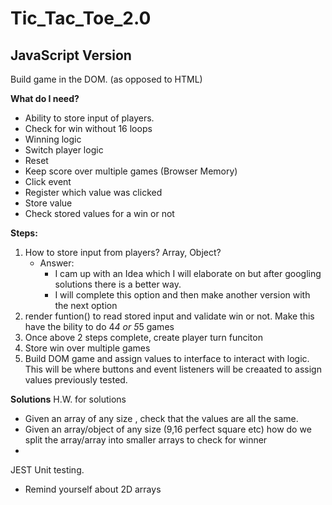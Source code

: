 # Tic_Tac_Toe_2.0

## JavaScript Version

Build game in the DOM. (as opposed to HTML)

**What do I need?**

-   Ability to store input of players.
-   Check for win without 16 loops
-   Winning logic
-   Switch player logic
-   Reset
-   Keep score over multiple games (Browser Memory)
-   Click event
-   Register which value was clicked
-   Store value
-   Check stored values for a win or not

**Steps:**

1. How to store input from players? Array, Object?
    - Answer:
        - I cam up with an Idea which I will elaborate on but after googling solutions there is a better way.
        - I will complete this option and then make another version with the next option
2. render funtion() to read stored input and validate win or not. Make this have the bility to do 4*4 or 5*5 games
3. Once above 2 steps complete, create player turn funciton
4. Store win over multiple games
5. Build DOM game and assign values to interface to interact with logic. This will be where buttons and event listeners will be creaated to assign values previously tested.

**Solutions**
H.W. for solutions

-   Given an array of any size , check that the values are all the same.
-   Given an array/object of any size (9,16 perfect square etc) how do we split the array/array into smaller arrays to check for winner
-

JEST Unit testing.

-   Remind yourself about 2D arrays
